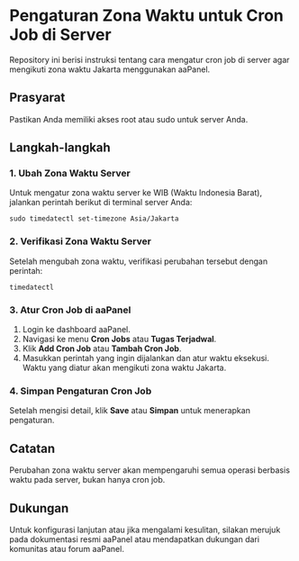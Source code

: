 
# Pengaturan Zona Waktu untuk Cron Job di Server

Repository ini berisi instruksi tentang cara mengatur cron job di server agar mengikuti zona waktu Jakarta menggunakan aaPanel.

## Prasyarat

Pastikan Anda memiliki akses root atau sudo untuk server Anda.

## Langkah-langkah

### 1. Ubah Zona Waktu Server

Untuk mengatur zona waktu server ke WIB (Waktu Indonesia Barat), jalankan perintah berikut di terminal server Anda:

```
sudo timedatectl set-timezone Asia/Jakarta
```

### 2. Verifikasi Zona Waktu Server

Setelah mengubah zona waktu, verifikasi perubahan tersebut dengan perintah:

```
timedatectl
```

### 3. Atur Cron Job di aaPanel

1. Login ke dashboard aaPanel.
2. Navigasi ke menu **Cron Jobs** atau **Tugas Terjadwal**.
3. Klik **Add Cron Job** atau **Tambah Cron Job**.
4. Masukkan perintah yang ingin dijalankan dan atur waktu eksekusi. Waktu yang diatur akan mengikuti zona waktu Jakarta.

### 4. Simpan Pengaturan Cron Job

Setelah mengisi detail, klik **Save** atau **Simpan** untuk menerapkan pengaturan.

## Catatan

Perubahan zona waktu server akan mempengaruhi semua operasi berbasis waktu pada server, bukan hanya cron job.

## Dukungan

Untuk konfigurasi lanjutan atau jika mengalami kesulitan, silakan merujuk pada dokumentasi resmi aaPanel atau mendapatkan dukungan dari komunitas atau forum aaPanel.

